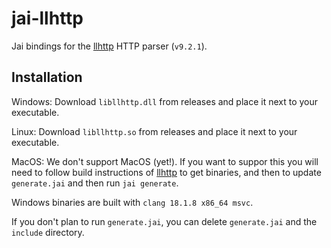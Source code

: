 # jai-llhttp

Jai bindings for the [llhttp](https://github.com/nodejs/llhttp) HTTP parser (`v9.2.1`).

## Installation

Windows: Download `libllhttp.dll` from releases and place it next to your executable.

Linux: Download `libllhttp.so` from releases and place it next to your executable.

MacOS: We don't support MacOS (yet!). If you want to suppor this you will need to follow build instructions of [llhttp](https://github.com/nodejs/llhttp) to get binaries, and then to update `generate.jai` and then run `jai generate`.

Windows binaries are built with `clang 18.1.8 x86_64 msvc`.

If you don't plan to run `generate.jai`, you can delete `generate.jai` and the `include` directory.
